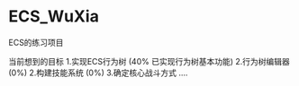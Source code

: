# ECS_WuXia

ECS的练习项目

当前想到的目标
1.实现ECS行为树 (40% 已实现行为树基本功能)
2.行为树编辑器 (0%)
2.构建技能系统 (0%)
3.确定核心战斗方式
....
